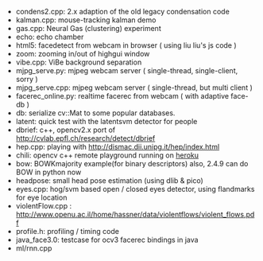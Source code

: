 * condens2.cpp: 2.x adaption of the old legacy condensation code
* kalman.cpp: mouse-tracking kalman demo
* gas.cpp: Neural Gas (clustering) experiment
* echo: echo chamber
* html5: facedetect from webcam in browser ( using liu liu's js code )
* zoom: zooming in/out of highgui window
* vibe.cpp: ViBe background separation
* mjpg_serve.py: mjpeg webcam server ( single-thread, single-client, sorry )
* mjpg_serve.cpp: mjpeg webcam server ( single-thread, but multi client )
* facerec_online.py: realtime facerec from webcam ( with adaptive face-db )
* db: serialize cv::Mat to some popular databases.
* latent: quick test with the latentsvm detector for people
* dbrief: c++, opencv2.x port of http://cvlab.epfl.ch/research/detect/dbrief
* hep.cpp: playing with http://dismac.dii.unipg.it/hep/index.html
* chili: opencv c++ remote playground running on [heroku](http://sugarcoatedchili.herokuapp.com/)
* bow: BOWKmajority example(for binary descriptors) also, 2.4.9 can do BOW in python now 
* headpose: small head pose estimation (using dlib & pico)
* eyes.cpp: hog/svm based open / closed eyes detector, using flandmarks for eye location
* violentFlow.cpp : http://www.openu.ac.il/home/hassner/data/violentflows/violent_flows.pdf
* profile.h: profiling / timing code
* java_face3.0: testcase for ocv3 facerec bindings in java
* ml/rnn.cpp 
